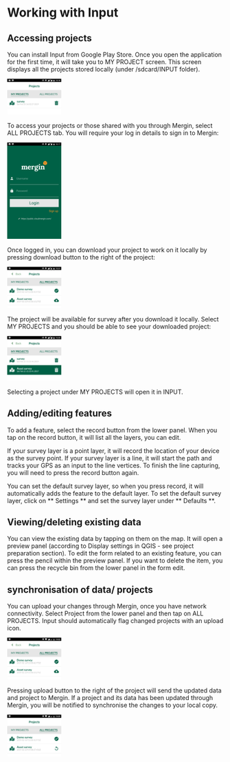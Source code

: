 # Working with Input

## Accessing projects
You can install Input from Google Play Store. Once you open the
application for the first time, it will take you to MY PROJECT screen.
This screen displays all the projects stored locally (under
/sdcard/INPUT folder).


<img src="images/input_my_projects.png" alt="MY PROJECTS screen in Input" style="width: 25%; height: 25%"/>​

To access your projects or those shared with you through Mergin, select
ALL PROJECTS tab. You will require your log in details to sign in to
Mergin:

<img src="images/input_mergin_signin.png" alt="Mergin sign in screen in Input" style="width: 25%; height: 25%"/>​

Once logged in, you can download your project to work on it locally by
pressing download button to the right of the project:

<img src="images/input_all_projects.png" alt="ALL PROJECTS screen in Input" style="width: 25%; height: 25%"/>​

The project will be available for survey after you download it locally.
Select MY PROJECTS and you should be able to see your downloaded
project:

<img src="images/input_my_projects_updated.png" alt="MY PROJECTS screen in Input" style="width: 25%; height: 25%"/>​


Selecting a project under MY PROJECTS will open it in INPUT.

## Adding/editing features

To add a feature, select the record button from the lower panel. When
you tap on the record button, it will list all the
layers, you can edit.

If your survey layer is a point layer, it will record the location of
your device as the survey point. If your survey layer is a line, it will
start the path and tracks your GPS as an input to the line vertices. To
finish the line capturing, you will need to press the record button
again.

You can set the default survey layer, so when you press record, it will automatically adds the feature to the default layer. To set the default survey layer, click on ** Settings ** and set the survey layer under ** Defaults **.


## Viewing/deleting existing data
You can view the existing data by tapping on them on the map. It will
open a preview panel (according to Display settings in QGIS - see
project preparation section). To edit the form related to an existing
feature, you can press the pencil within the preview panel. If you want
to delete the item, you can press the recycle bin from the lower panel
in the form edit.

## synchronisation of data/ projects
You can upload your changes through Mergin, once you have network
connectivity. Select Project from the lower panel and then tap on ALL
PROJECTS. Input should automatically flag changed projects with an
upload icon.


<img src="images/input_all_projects_updated.png" alt="ALL PROJECTS screen with updated local project" style="width: 25%; height: 25%"/>​

Pressing upload button to the right of the project will send the updated
data and project to Mergin. If a project and its data has been updated
through Mergin, you will be notified to synchronise the changes to your
local copy.

<img src="images/input_all_projects_mergin_updated.png" alt="ALL PROJECTS screen with updated project in Mergin" style="width: 25%; height: 25%"/>​
